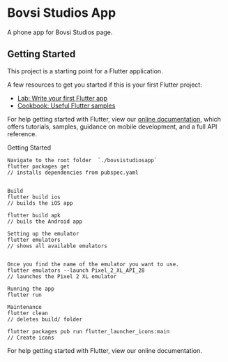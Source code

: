 # Bovsi Studios App

A phone app for Bovsi Studios page.

## Getting Started

This project is a starting point for a Flutter application.

A few resources to get you started if this is your first Flutter project:

- [Lab: Write your first Flutter app](https://flutter.io/docs/get-started/codelab)
- [Cookbook: Useful Flutter samples](https://flutter.io/docs/cookbook)

For help getting started with Flutter, view our 
[online documentation](https://flutter.io/docs), which offers tutorials, 
samples, guidance on mobile development, and a full API reference.


Getting Started
```
Navigate to the root folder  `./bovsistudiosapp`
flutter packages get
// installs dependencies from pubspec.yaml


Build
flutter build ios
// builds the iOS app

flutter build apk
// buils the Android app

Setting up the emulator
flutter emulators
// shows all available emulators


Once you find the name of the emulator you want to use.
flutter emulators --launch Pixel_2_XL_API_28
// launches the Pixel 2 XL emulator

Running the app
flutter run

Maintenance
flutter clean
// deletes build/ folder

flutter packages pub run flutter_launcher_icons:main
// Create icons
```

For help getting started with Flutter, view our online documentation.